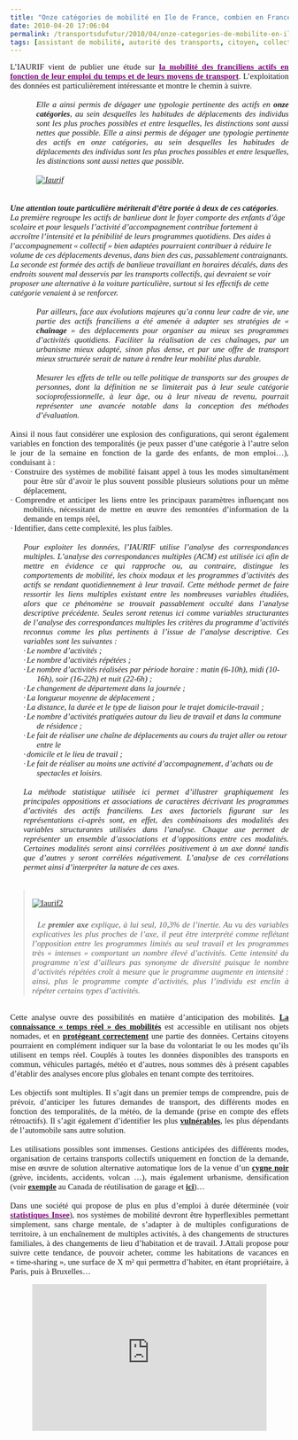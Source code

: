 ```yaml
---
title: "Onze catégories de mobilité en Ile de France, combien en France ?"
date: 2010-04-20 17:06:04
permalink: /transportsdufutur/2010/04/onze-categories-de-mobilite-en-ile-de-france-combien-en-france.html
tags: [assistant de mobilité, autorité des transports, citoyen, collectivité, données réelles, internet, iphone, partage de données, téléphone]
---
```


<p class="MsoNormal" style="TEXT-ALIGN: justify; MARGIN: 0pt"><span style="FONT-FAMILY: Calibri; FONT-SIZE: 11pt">L’IAURIF vient de publier une étude sur <a href="http://www.iau-idf.fr/nos-etudes/detail-dune-etude/etude/lemploi-du-temps-des-actifs-franciliens-et-leurs-moyen.html"><strong><font color="#800080">la mobilité des franciliens actifs en fonction de leur emploi du temps et de leurs moyens de transport</font></strong></a>. L’exploitation des données est particulièrement intéressante et montre le chemin à suivre.<o:p></o:p></span></p> <p class="MsoNormal" style="TEXT-ALIGN: justify; MARGIN: 0pt"><span style="FONT-FAMILY: Calibri; FONT-SIZE: 11pt"><o:p> </o:p></span></p> <p class="MsoNormal" style="TEXT-ALIGN: justify; MARGIN: 0pt 0pt 0pt 35.4pt; mso-layout-grid-align: none"><span style="FONT-FAMILY: Calibri; FONT-SIZE: 11pt; mso-bidi-font-family: Arial"><em>Elle a ainsi permis de dégager une typologie pertinente des actifs en <strong>onze catégories</strong>, au sein desquelles les habitudes de déplacements des individus sont les plus proches possibles et entre lesquelles, les distinctions sont aussi nettes que possible. Elle a ainsi permis de dégager une typologie pertinente des actifs en onze catégories, au sein desquelles les habitudes de déplacements des individus sont les plus proches possibles et entre lesquelles, les distinctions sont aussi nettes que possible.</em></span></p> <p class="MsoNormal" style="TEXT-ALIGN: justify; MARGIN: 0pt 0pt 0pt 35.4pt; mso-layout-grid-align: none"><span style="FONT-FAMILY: Calibri; FONT-SIZE: 11pt; mso-bidi-font-family: Arial"><em></em></span> </p> <p class="MsoNormal" style="TEXT-ALIGN: justify; MARGIN: 0pt 0pt 0pt 35.4pt; mso-layout-grid-align: none"><span style="FONT-FAMILY: Calibri; FONT-SIZE: 11pt; mso-bidi-font-family: Arial"><em><o:p><a href="https://gabrielplassat.github.io/transportsdufutur/wp-content/uploads/sites/6/old/6a0120a66d2ad4970b01348000ce45970c-pi.jpg" rel="lightbox"><img rel="lightbox[]" alt="Iaurif" border="0" class="asset asset-image at-xid-6a0120a66d2ad4970b01348000ce45970c " src="/wp-content/uploads/sites/6/old/6a0120a66d2ad4970b01348000ce45970c-500pi.jpg" style="DISPLAY: block; MARGIN-LEFT: auto; MARGIN-RIGHT: auto" title="Iaurif" /></a>  </o:p></em></span></p>  <!--more--> <br /><span style="FONT-FAMILY: Calibri; FONT-SIZE: 11pt; mso-bidi-font-family: Arial"><em><strong>Une attention toute particulière mériterait d’être portée à deux de ces catégories</strong>. La première regroupe les actifs de banlieue dont le foyer comporte des enfants d’âge scolaire et pour lesquels l’activité d’accompagnement contribue fortement à accroître l’intensité et la pénibilité de leurs programmes quotidiens. Des aides à l’accompagnement « collectif » bien adaptées pourraient contribuer à réduire le volume de ces déplacements devenus, dans bien des cas, passablement contraignants. La seconde est formée des actifs de banlieue travaillant en horaires décalés, dans des endroits souvent mal desservis par les transports collectifs, qui devraient se voir proposer une alternative à la voiture particulière, surtout si les effectifs de cette catégorie venaient à se renforcer.<o:p></o:p></em></span> <p class="MsoNormal" style="TEXT-ALIGN: justify; MARGIN: 0pt 0pt 0pt 35.4pt; mso-layout-grid-align: none"><span style="FONT-FAMILY: Calibri; FONT-SIZE: 11pt; mso-bidi-font-family: Arial"><o:p><em> </em></o:p></span></p> <p class="MsoNormal" style="TEXT-ALIGN: justify; MARGIN: 0pt 0pt 0pt 35.4pt; mso-layout-grid-align: none"><em><span style="FONT-FAMILY: Calibri; FONT-SIZE: 11pt; mso-bidi-font-family: Arial">Par ailleurs, face aux évolutions majeures qu’a connu leur cadre de vie, une partie des actifs franciliens a été amenée à adapter ses stratégies de « <strong>chaînage</strong> » des déplacements pour organiser au mieux ses programmes d’activités quotidiens. Faciliter la réalisation de ces chaînages, par un urbanisme mieux adapté, sinon plus dense, et par une offre de transport mieux structurée serait de nature à rendre leur mobilité plus durable.</span><span style="FONT-FAMILY: Calibri; FONT-SIZE: 11pt"><o:p></o:p></span></em></p> <p class="MsoNormal" style="TEXT-ALIGN: justify; MARGIN: 0pt 0pt 0pt 35.4pt; mso-layout-grid-align: none"><span style="FONT-FAMILY: Calibri; FONT-SIZE: 11pt"><o:p><em> </em></o:p></span></p> <p class="MsoNormal" style="TEXT-ALIGN: justify; MARGIN: 0pt 0pt 0pt 35.4pt; mso-layout-grid-align: none"><span style="FONT-FAMILY: Calibri; FONT-SIZE: 11pt; mso-bidi-font-family: Arial"><em>Mesurer les effets de telle ou telle politique de transports sur des groupes de personnes, dont la définition ne se limiterait pas à leur seule catégorie socioprofessionnelle, à leur âge, ou à leur niveau de revenu, pourrait représenter une avancée notable dans la conception des méthodes d’évaluation.<o:p></o:p></em></span></p> <p class="MsoNormal" style="TEXT-ALIGN: justify; MARGIN: 0pt; mso-layout-grid-align: none"><span style="FONT-FAMILY: Calibri; FONT-SIZE: 11pt; mso-bidi-font-family: Arial"><o:p> </o:p></span></p> <p class="MsoNormal" style="TEXT-ALIGN: justify; MARGIN: 0pt; mso-layout-grid-align: none"><span style="FONT-FAMILY: Calibri; FONT-SIZE: 11pt; mso-bidi-font-family: Arial">Ainsi il nous faut considérer une explosion des configurations, qui seront également variables en fonction des temporalités (je peux passer d’une catégorie à l’autre selon le jour de la semaine en fonction de la garde des enfants, de mon emploi…), conduisant à :<o:p></o:p></span></p> <p class="MsoNormal" style="TEXT-ALIGN: justify; TEXT-INDENT: -18pt; MARGIN: 0pt 0pt 0pt 18pt; mso-list: l0 level1 lfo1; tab-stops: list 18.0pt; mso-layout-grid-align: none"><span style="FONT-FAMILY: Symbol; FONT-SIZE: 11pt; mso-bidi-font-family: Symbol; mso-fareast-font-family: Symbol"><span style="mso-list: Ignore">·<span style="FONT: 7pt 'Times New Roman'"> </span></span></span><span dir="ltr"><span style="FONT-FAMILY: Calibri; FONT-SIZE: 11pt">Construire des systèmes de mobilité faisant appel à tous les modes simultanément pour être sûr d’avoir le plus souvent possible plusieurs solutions pour un même déplacement,<o:p></o:p></span></span></p> <p class="MsoNormal" style="TEXT-ALIGN: justify; TEXT-INDENT: -18pt; MARGIN: 0pt 0pt 0pt 18pt; mso-list: l0 level1 lfo1; tab-stops: list 18.0pt; mso-layout-grid-align: none"><span style="FONT-FAMILY: Symbol; FONT-SIZE: 11pt; mso-bidi-font-family: Symbol; mso-fareast-font-family: Symbol"><span style="mso-list: Ignore">·<span style="FONT: 7pt 'Times New Roman'"> </span></span></span><span dir="ltr"><span style="FONT-FAMILY: Calibri; FONT-SIZE: 11pt">Comprendre et anticiper les liens entre les principaux paramètres influençant nos mobilités, nécessitant de mettre en œuvre des remontées d’information de la demande en temps réel,<o:p></o:p></span></span></p> <p class="MsoNormal" style="TEXT-ALIGN: justify; TEXT-INDENT: -18pt; MARGIN: 0pt 0pt 0pt 18pt; mso-list: l0 level1 lfo1; tab-stops: list 18.0pt; mso-layout-grid-align: none"><span style="FONT-FAMILY: Symbol; FONT-SIZE: 11pt; mso-bidi-font-family: Symbol; mso-fareast-font-family: Symbol"><span style="mso-list: Ignore">·<span style="FONT: 7pt 'Times New Roman'"> </span></span></span><span dir="ltr"><span style="FONT-FAMILY: Calibri; FONT-SIZE: 11pt">Identifier, dans cette complexité, les plus faibles.<o:p></o:p></span></span></p> <p class="MsoNormal" style="TEXT-ALIGN: justify; MARGIN: 0pt; mso-layout-grid-align: none"><span style="FONT-FAMILY: Calibri; FONT-SIZE: 11pt"><o:p> </o:p></span></p> <p class="MsoNormal" style="TEXT-ALIGN: justify; MARGIN: 0pt 0pt 0pt 18pt; mso-layout-grid-align: none"><em><span style="FONT-FAMILY: Calibri; FONT-SIZE: 11pt">Pour exploiter les données, l’IAURIF utilise l’analyse des correspondances multiples. </span><span style="FONT-FAMILY: Calibri; FONT-SIZE: 11pt; mso-bidi-font-family: Arial">L’analyse des correspondances multiples (ACM) est utilisée ici afin de mettre en évidence ce qui rapproche ou, au contraire, distingue les comportements de mobilité, les choix modaux et les programmes d’activités des actifs se rendant quotidiennement à leur travail. Cette méthode permet de faire ressortir les liens multiples existant entre les nombreuses variables étudiées, alors que ce phénomène se trouvait passablement occulté dans l’analyse descriptive précédente. Seules seront retenus ici comme variables structurantes de l’analyse des correspondances multiples les critères du programme d’activités reconnus comme les plus pertinents à l’issue de l’analyse descriptive. Ces variables sont les suivantes :<o:p></o:p></span></em></p> <p class="MsoNormal" style="TEXT-INDENT: -18pt; MARGIN: 0pt 0pt 0pt 36pt; mso-list: l1 level1 lfo2; tab-stops: list 36.0pt; mso-layout-grid-align: none"><em><span style="FONT-FAMILY: Symbol; FONT-SIZE: 11pt; mso-bidi-font-family: Symbol; mso-fareast-font-family: Symbol"><span style="mso-list: Ignore">·<span style="FONT: 7pt 'Times New Roman'"> </span></span></span><span dir="ltr"><span style="FONT-FAMILY: Calibri; FONT-SIZE: 11pt; mso-bidi-font-family: Arial">Le nombre d’activités ;<o:p></o:p></span></span></em></p> <p class="MsoNormal" style="TEXT-INDENT: -18pt; MARGIN: 0pt 0pt 0pt 36pt; mso-list: l1 level1 lfo2; tab-stops: list 36.0pt; mso-layout-grid-align: none"><em><span style="FONT-FAMILY: Symbol; FONT-SIZE: 11pt; mso-bidi-font-family: Symbol; mso-fareast-font-family: Symbol"><span style="mso-list: Ignore">·<span style="FONT: 7pt 'Times New Roman'"> </span></span></span><span dir="ltr"><span style="FONT-FAMILY: Calibri; FONT-SIZE: 11pt; mso-bidi-font-family: Arial">Le nombre d’activités répétées ;<o:p></o:p></span></span></em></p> <p class="MsoNormal" style="TEXT-INDENT: -18pt; MARGIN: 0pt 0pt 0pt 36pt; mso-list: l1 level1 lfo2; tab-stops: list 36.0pt; mso-layout-grid-align: none"><em><span style="FONT-FAMILY: Symbol; FONT-SIZE: 11pt; mso-bidi-font-family: Symbol; mso-fareast-font-family: Symbol"><span style="mso-list: Ignore">·<span style="FONT: 7pt 'Times New Roman'"> </span></span></span><span dir="ltr"><span style="FONT-FAMILY: Calibri; FONT-SIZE: 11pt; mso-bidi-font-family: Arial">Le nombre d’activités réalisées par période horaire : matin (6-10h), midi (10-16h), soir (16-22h) et nuit (22-6h) ;<o:p></o:p></span></span></em></p> <p class="MsoNormal" style="TEXT-INDENT: -18pt; MARGIN: 0pt 0pt 0pt 36pt; mso-list: l1 level1 lfo2; tab-stops: list 36.0pt; mso-layout-grid-align: none"><em><span style="FONT-FAMILY: Symbol; FONT-SIZE: 11pt; mso-bidi-font-family: Symbol; mso-fareast-font-family: Symbol"><span style="mso-list: Ignore">·<span style="FONT: 7pt 'Times New Roman'"> </span></span></span><span dir="ltr"><span style="FONT-FAMILY: Calibri; FONT-SIZE: 11pt; mso-bidi-font-family: Arial">Le changement de département dans la journée ;<o:p></o:p></span></span></em></p> <p class="MsoNormal" style="TEXT-INDENT: -18pt; MARGIN: 0pt 0pt 0pt 36pt; mso-list: l1 level1 lfo2; tab-stops: list 36.0pt; mso-layout-grid-align: none"><em><span style="FONT-FAMILY: Symbol; FONT-SIZE: 11pt; mso-bidi-font-family: Symbol; mso-fareast-font-family: Symbol"><span style="mso-list: Ignore">·<span style="FONT: 7pt 'Times New Roman'"> </span></span></span><span dir="ltr"><span style="FONT-FAMILY: Calibri; FONT-SIZE: 11pt; mso-bidi-font-family: Arial">La longueur moyenne de déplacement ;<o:p></o:p></span></span></em></p> <p class="MsoNormal" style="TEXT-INDENT: -18pt; MARGIN: 0pt 0pt 0pt 36pt; mso-list: l1 level1 lfo2; tab-stops: list 36.0pt; mso-layout-grid-align: none"><em><span style="FONT-FAMILY: Symbol; FONT-SIZE: 11pt; mso-bidi-font-family: Symbol; mso-fareast-font-family: Symbol"><span style="mso-list: Ignore">·<span style="FONT: 7pt 'Times New Roman'"> </span></span></span><span dir="ltr"><span style="FONT-FAMILY: Calibri; FONT-SIZE: 11pt; mso-bidi-font-family: Arial">La distance, la durée et le type de liaison pour le trajet domicile-travail ;<o:p></o:p></span></span></em></p> <p class="MsoNormal" style="TEXT-INDENT: -18pt; MARGIN: 0pt 0pt 0pt 36pt; mso-list: l1 level1 lfo2; tab-stops: list 36.0pt; mso-layout-grid-align: none"><em><span style="FONT-FAMILY: Symbol; FONT-SIZE: 11pt; mso-bidi-font-family: Symbol; mso-fareast-font-family: Symbol"><span style="mso-list: Ignore">·<span style="FONT: 7pt 'Times New Roman'"> </span></span></span><span dir="ltr"><span style="FONT-FAMILY: Calibri; FONT-SIZE: 11pt; mso-bidi-font-family: Arial">Le nombre d’activités pratiquées autour du lieu de travail et dans la commune de résidence ;<o:p></o:p></span></span></em></p> <p class="MsoNormal" style="TEXT-INDENT: -18pt; MARGIN: 0pt 0pt 0pt 36pt; mso-list: l1 level1 lfo2; tab-stops: list 36.0pt; mso-layout-grid-align: none"><em><span style="FONT-FAMILY: Symbol; FONT-SIZE: 11pt; mso-bidi-font-family: Symbol; mso-fareast-font-family: Symbol"><span style="mso-list: Ignore">·<span style="FONT: 7pt 'Times New Roman'"> </span></span></span><span dir="ltr"><span style="FONT-FAMILY: Calibri; FONT-SIZE: 11pt; mso-bidi-font-family: Arial">Le fait de réaliser une chaîne de déplacements au cours du trajet aller ou retour entre le<o:p></o:p></span></span></em></p> <p class="MsoNormal" style="TEXT-INDENT: -18pt; MARGIN: 0pt 0pt 0pt 36pt; mso-list: l1 level1 lfo2; tab-stops: list 36.0pt; mso-layout-grid-align: none"><em><span style="FONT-FAMILY: Symbol; FONT-SIZE: 11pt; mso-bidi-font-family: Symbol; mso-fareast-font-family: Symbol"><span style="mso-list: Ignore">·<span style="FONT: 7pt 'Times New Roman'"> </span></span></span><span dir="ltr"><span style="FONT-FAMILY: Calibri; FONT-SIZE: 11pt; mso-bidi-font-family: Arial">domicile et le lieu de travail ;<o:p></o:p></span></span></em></p> <p class="MsoNormal" style="TEXT-INDENT: -18pt; MARGIN: 0pt 0pt 0pt 36pt; mso-list: l1 level1 lfo2; tab-stops: list 36.0pt; mso-layout-grid-align: none"><em><span style="FONT-FAMILY: Symbol; FONT-SIZE: 11pt; mso-bidi-font-family: Symbol; mso-fareast-font-family: Symbol"><span style="mso-list: Ignore">·<span style="FONT: 7pt 'Times New Roman'"> </span></span></span><span dir="ltr"><span style="FONT-FAMILY: Calibri; FONT-SIZE: 11pt; mso-bidi-font-family: Arial">Le fait de réaliser au moins une activité d’accompagnement, d’achats ou de spectacles et loisirs.<o:p></o:p></span></span></em></p> <p class="MsoNormal" style="MARGIN: 0pt 0pt 0pt 18pt; mso-layout-grid-align: none"><span style="FONT-FAMILY: Calibri; FONT-SIZE: 11pt; mso-bidi-font-family: Arial"><o:p> </o:p></span></p> <p align="justify" class="MsoNormal" style="MARGIN: 0pt 0pt 0pt 18pt; mso-layout-grid-align: none"><span style="FONT-FAMILY: Calibri; FONT-SIZE: 11pt; mso-bidi-font-family: Arial"><em>La méthode statistique utilisée ici permet d’illustrer graphiquement les principales oppositions et associations de caractères décrivant les programmes d’activités des actifs franciliens. Les axes factoriels figurant sur les représentations ci-après sont, en effet, des combinaisons des modalités des variables structurantes utilisées dans l’analyse. Chaque axe permet de représenter un ensemble d’associations et d’oppositions entre ces modalités. Certaines modalités seront ainsi corrélées positivement à un axe donné tandis que d’autres y seront corrélées négativement. L’analyse de ces corrélations permet ainsi d’interpréter la nature de ces axes.</em></span><span style="FONT-FAMILY: Calibri; FONT-SIZE: 11pt"><o:p></o:p></span></p> <p class="MsoNormal" style="MARGIN: 0pt"><span style="FONT-FAMILY: Calibri; FONT-SIZE: 11pt"><o:p> </o:p></span></p> <blockquote dir="ltr"> <p align="justify" class="MsoNormal" style="MARGIN: 0pt"><span style="FONT-FAMILY: Calibri; FONT-SIZE: 11pt"><o:p> <a href="https://gabrielplassat.github.io/transportsdufutur/wp-content/uploads/sites/6/old/6a0120a66d2ad4970b01348000d00b970c-pi.jpg" rel="lightbox"><img rel="lightbox[]" alt="Iaurif2" border="0" class="asset asset-image at-xid-6a0120a66d2ad4970b01348000d00b970c " src="/wp-content/uploads/sites/6/old/6a0120a66d2ad4970b01348000d00b970c-500pi.jpg" style="MARGIN: 0px auto 5px; DISPLAY: block" title="Iaurif2" /></a> <br /> </o:p></span><span style="FONT-FAMILY: Calibri; FONT-SIZE: 11pt"><o:p> </o:p></span><span style="FONT-FAMILY: Calibri; FONT-SIZE: 11pt; mso-bidi-font-family: Arial"><em>Le <strong>premier axe </strong>explique, à lui seul, 10,3% de l’inertie. Au vu des variables explicatives les plus proches de l’axe, il peut être interprété comme reflétant l’opposition entre les programmes limités au seul travail et les programmes très « intenses » comportant un nombre élevé d’activités. Cette intensité du programme n’est d’ailleurs pas synonyme de diversité puisque le nombre d’activités répétées croît à mesure que le programme augmente en intensité : ainsi, plus le programme compte d’activités, plus l’individu est enclin à répéter certains types d’activités.<o:p></o:p></em></span></p></blockquote> <p class="MsoNormal" style="TEXT-ALIGN: justify; MARGIN: 0pt; mso-layout-grid-align: none"><span style="FONT-FAMILY: Calibri; FONT-SIZE: 11pt; mso-bidi-font-family: Arial"><o:p> </o:p></span></p> <p class="MsoNormal" style="TEXT-ALIGN: justify; MARGIN: 0pt; mso-layout-grid-align: none"><span style="FONT-FAMILY: Calibri; FONT-SIZE: 11pt; mso-bidi-font-family: Arial">Cette analyse ouvre des possibilités en matière d’anticipation des mobilités. <strong><a href="https://gabrielplassat.github.io/transportsdufutur/2010/03/metanote-tdf-2-le-marche-des-mobilites-20.html" target="_blank">La connaissance « temps réel » des mobilités</a></strong> est accessible en utilisant nos objets nomades, et en <strong><a href="https://gabrielplassat.github.io/transportsdufutur/2010/03/apres-la-surveillance-la-sousveillance.html" target="_blank">protégeant correctement</a></strong> une partie des données. Certains citoyens pourraient en complément indiquer sur la base du volontariat le ou les modes qu’ils utilisent en temps réel. Couplés à toutes les données disponibles des transports en commun, véhicules partagés, météo et d’autres, nous sommes dès à présent capables d’établir des analyses encore plus globales en tenant compte des territoires.<o:p></o:p></span></p> <p class="MsoNormal" style="TEXT-ALIGN: justify; MARGIN: 0pt; mso-layout-grid-align: none"><span style="FONT-FAMILY: Calibri; FONT-SIZE: 11pt; mso-bidi-font-family: Arial"><o:p> </o:p></span></p> <p class="MsoNormal" style="TEXT-ALIGN: justify; MARGIN: 0pt; mso-layout-grid-align: none"><span style="FONT-FAMILY: Calibri; FONT-SIZE: 11pt; mso-bidi-font-family: Arial">Les objectifs sont multiples. Il s’agit dans un premier temps de comprendre, puis de prévoir, d’anticiper les futures demandes de transport, des différents modes en fonction des temporalités, de la météo, de la demande (prise en compte des effets rétroactifs). Il s’agit également d’identifier les plus <strong><a href="https://gabrielplassat.github.io/transportsdufutur/2009/12/precarite-et-mobilite-quelques-elements-de-contexte.html" target="_blank">vulnérables</a></strong>, les plus dépendants de l’automobile sans autre solution.<o:p></o:p></span></p> <p class="MsoNormal" style="TEXT-ALIGN: justify; MARGIN: 0pt; mso-layout-grid-align: none"><span style="FONT-FAMILY: Calibri; FONT-SIZE: 11pt; mso-bidi-font-family: Arial"><o:p> </o:p></span></p> <p class="MsoNormal" style="TEXT-ALIGN: justify; MARGIN: 0pt; mso-layout-grid-align: none"><span style="FONT-FAMILY: Calibri; FONT-SIZE: 11pt; mso-bidi-font-family: Arial">Les utilisations possibles sont immenses. Gestions anticipées des différents modes, organisation de certains transports collectifs uniquement en fonction de la demande, mise en œuvre de solution alternative automatique lors de la venue d’un <strong><a href="https://gabrielplassat.github.io/transportsdufutur/2010/04/doiton-attendre-le-prochain-cygne-noir-pour-ameliorer-nos-transports.html" target="_blank">cygne noir</a></strong> (grève, incidents, accidents, volcan …), mais également urbanisme, densification (voir <strong><a href="http://www.good.is/post/not-in-your-back-yard-canada-fights-about-coach-houses/" target="_blank">exemple</a></strong> au Canada de réutilisation de garage et <strong><a href="http://www.good.is/post/look-lanefab-microhousing/" target="_blank">ici</a></strong>)…<o:p></o:p></span></p> <p class="MsoNormal" style="TEXT-ALIGN: justify; MARGIN: 0pt; mso-layout-grid-align: none"><span style="FONT-FAMILY: Calibri; FONT-SIZE: 11pt; mso-bidi-font-family: Arial"><o:p> </o:p></span></p> <p class="MsoNormal" style="TEXT-ALIGN: justify; MARGIN: 0pt; mso-layout-grid-align: none"><span style="FONT-FAMILY: Calibri; FONT-SIZE: 11pt">Dans une société qui propose de plus en plus d’emploi à durée déterminée (voir <strong><a href="http://www.walf.sn/economique/suite.php?rub=3&id_art=63521"><font color="#800080">statistiques Insee</font></a></strong>), nos systèmes de mobilité devront être hyperflexibles permettant simplement, sans charge mentale, de s’adapter à de multiples configurations de territoire, à un enchaînement de multiples activités, à des changements de structures familiales, à des changements de lieu d’habitation et de travail. J.Attali propose pour suivre cette tendance, de pouvoir acheter, comme les habitations de vacances en « time-sharing », une surface de X m² qui permettra d’habiter, en étant propriétaire, à Paris, puis à Bruxelles… </span></p> <p style="TEXT-ALIGN: center"><iframe frameborder="no" framespacing="0" height="265" scrolling="no" src="http://videos.publicsenat.fr/vodiFrame.php?idE=57105" valign="top" width="424"></iframe></p>
